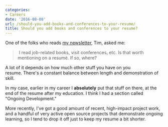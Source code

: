 ```yaml
---
categories:
- Careers
date: '2016-08-08'
url: /should-you-add-books-and-conferences-to-your-resume/
title: Should you add books and conferences to your resume?
---
```


One of the folks who reads [my newsletter](/newsletter/), Tim, asked me:

> I read job-related books, visit conferences, etc. Is that worth mentioning on a resumé. If so, where?

A lot of it depends on how much other stuff you have on you resume. There's a constant balance between length and demonstration of skill.

In my case, earlier in my career I **absolutely** put that stuff on there, at the end of the resume after my education. I think I had a section called "Ongoing Development."

More recently, I've got a good amount of recent, high-impact project work, and a handful of very active open source projects that demonstrate ongoing learning, so I tend to drop it off just to keep my resume a bit shorter.